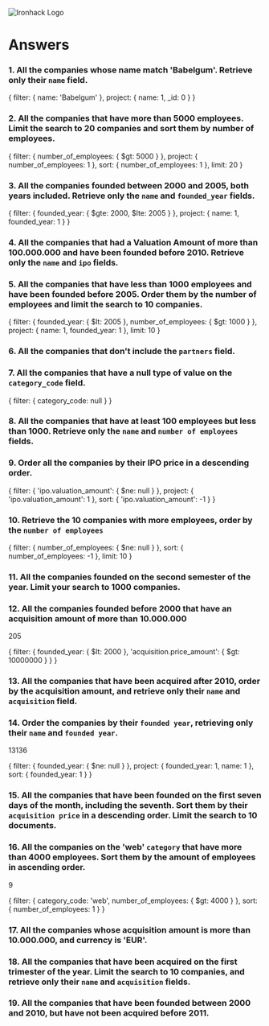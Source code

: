 ![Ironhack Logo](https://i.imgur.com/1QgrNNw.png)

# Answers

### 1. All the companies whose name match 'Babelgum'. Retrieve only their `name` field.

<!-- Your Code Goes Here -->
{
 filter: {
  name: 'Babelgum'
 },
 project: {
  name: 1,
  _id: 0
 }
}

### 2. All the companies that have more than 5000 employees. Limit the search to 20 companies and sort them by **number of employees**.

<!-- Your Code Goes Here -->
{
 filter: {
  number_of_employees: {
   $gt: 5000
  }
 },
 project: {
  number_of_employees: 1
 },
 sort: {
  number_of_employees: 1
 },
 limit: 20
}

### 3. All the companies founded between 2000 and 2005, both years included. Retrieve only the `name` and `founded_year` fields.

<!-- Your Code Goes Here -->
{
 filter: {
  founded_year: {
   $gte: 2000,
   $lte: 2005
  }
 },
 project: {
  name: 1,
  founded_year: 1
 }
}


### 4. All the companies that had a Valuation Amount of more than 100.000.000 and have been founded before 2010. Retrieve only the `name` and `ipo` fields.

<!-- Your Code Goes Here -->


### 5. All the companies that have less than 1000 employees and have been founded before 2005. Order them by the number of employees and limit the search to 10 companies.

<!-- Your Code Goes Here -->
{
 filter: {
  founded_year: {
   $lt: 2005
  },
  number_of_employees: {
   $gt: 1000
  }
 },
 project: {
  name: 1,
  founded_year: 1
 },
 limit: 10
}

### 6. All the companies that don't include the `partners` field.

<!-- Your Code Goes Here -->

### 7. All the companies that have a null type of value on the `category_code` field.

<!-- Your Code Goes Here -->

{
 filter: {
  category_code: null
 }
}


### 8. All the companies that have at least 100 employees but less than 1000. Retrieve only the `name` and `number of employees` fields.

<!-- Your Code Goes Here -->

### 9. Order all the companies by their IPO price in a descending order.

<!-- Your Code Goes Here -->
{
 filter: {
  'ipo.valuation_amount': {
   $ne: null
  }
 },
 project: {
  'ipo.valuation_amount': 1
 },
 sort: {
  'ipo.valuation_amount': -1
 }
}

### 10. Retrieve the 10 companies with more employees, order by the `number of employees`

<!-- Your Code Goes Here -->
{
 filter: {
  number_of_employees: {
   $ne: null
  }
 },
 sort: {
  number_of_employees: -1
 },
 limit: 10
}


### 11. All the companies founded on the second semester of the year. Limit your search to 1000 companies.

<!-- Your Code Goes Here -->

<!-- ### 12. All the companies that have been 'deadpooled' after the third year. -->

<!-- Your Code Goes Here -->

### 12. All the companies founded before 2000 that have an acquisition amount of more than 10.000.000

<!-- Your Code Goes Here --> 205
{
 filter: {
  founded_year: {
   $lt: 2000
  },
  'acquisition.price_amount': {
   $gt: 10000000
  }
 }
}


### 13. All the companies that have been acquired after 2010, order by the acquisition amount, and retrieve only their `name` and `acquisition` field.

<!-- Your Code Goes Here -->

### 14. Order the companies by their `founded year`, retrieving only their `name` and `founded year`.

<!-- Your Code Goes Here --> 13136

{
 filter: {
  founded_year: {
   $ne: null
  }
 },
 project: {
  founded_year: 1,
  name: 1
 },
 sort: {
  founded_year: 1
 }
}

### 15. All the companies that have been founded on the first seven days of the month, including the seventh. Sort them by their `acquisition price` in a descending order. Limit the search to 10 documents.

<!-- Your Code Goes Here -->

### 16. All the companies on the 'web' `category` that have more than 4000 employees. Sort them by the amount of employees in ascending order.

<!-- Your Code Goes Here --> 9

{
 filter: {
  category_code: 'web',
  number_of_employees: {
   $gt: 4000
  }
 },
 sort: {
  number_of_employees: 1
 }
}

### 17. All the companies whose acquisition amount is more than 10.000.000, and currency is 'EUR'.

<!-- Your Code Goes Here -->

### 18. All the companies that have been acquired on the first trimester of the year. Limit the search to 10 companies, and retrieve only their `name` and `acquisition` fields.

<!-- Your Code Goes Here -->

### 19. All the companies that have been founded between 2000 and 2010, but have not been acquired before 2011.

<!-- Your Code Goes Here -->
